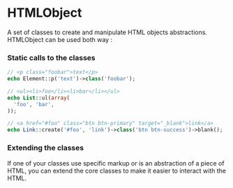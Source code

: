 HTMLObject
===========

A set of classes to create and manipulate HTML objects abstractions. HTMLObject can be used both way :

### Static calls to the classes

```php
// <p class="foobar">text</p>
echo Element::p('text')->class('foobar');

// <ul><li>foo</li><li>bar</li></ul>
echo List::ul(array(
  'foo', 'bar',
));

// <a href="#foo" class="btn btn-primary" target="_blank">link</a>
echo Link::create('#foo', 'link')->class('btn btn-success')->blank();
```

### Extending the classes

If one of your classes use specific markup or is an abstraction of a piece of HTML, you can extend the core classes to make it easier to interact with the HTML.

